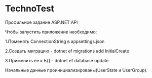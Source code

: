 # TechnoTest
Профильное задание ASP.NET API

Чтобы запустить приложение необходимо:

   1.Поменять ConnectionString в appsettings.json

   2.Создать миграцию - dotnet ef migrations add InitialCreate

   3.Применить ее к БД - dotnet ef database update
 
Начальные данные проинициализированы(UserState и UserGroup).
